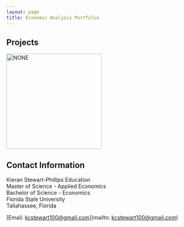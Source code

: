 ```yaml
---
layout: page
title: Economic Analysis Portfolio
---
```


##  Projects
<a> 
<img src="https://avatars.githubusercontent.com/u/97981374?v=4" alt="NONE" width="250"/>
</a>

## Contact Information 

Kieran Stewart-Phillips
Education<br/>
Master of Science - Applied Economics <br/>
Bachelor of Science - Economics <br/>
Florida State University <br/>
Tallahassee, Florida <br/>

[Email: kcstewart100@gmail.com](mailto: kcstewart100@gmail.com)
